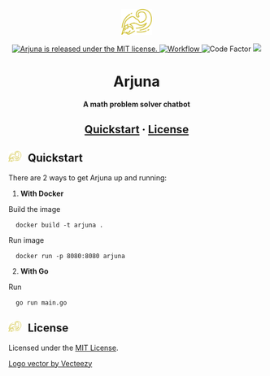<p align="center">
  <img alt="Arjuna" src="https://raw.githubusercontent.com/arjuna-chatbot/arjuna/main/assets/arjuna.svg" width="60" />
</p>
<p align="center">
  <a href="https://github.com/arjuna-chatbot/arjuna/blob/main/LICENSE">
    <img src="https://img.shields.io/badge/license-MIT-blue.svg" alt="Arjuna is released under the MIT license." />
  </a>
  <a href="https://github.com/arjuna-chatbot/arjuna/actions/workflows/deploy-heroku.yml">
  <img alt="Workflow" src="https://github.com/arjuna-chatbot/arjuna/actions/workflows/deploy-heroku.yml/badge.svg">
  </a>
  <img alt="Code Factor" src="https://www.codefactor.io/repository/github/pandawa-tech/arjuna/badge">
  <a href="https://codecov.io/gh/priambudiLB/arjuna">
    <img src="https://codecov.io/gh/priambudiLB/arjuna/branch/main/graph/badge.svg?token=hHLOJTSEih"/>
  </a>
    
</p>
<h1 align="center">
  Arjuna
</h1>
<p align="center">
  <strong>
    A math problem solver chatbot
  </strong>
</p>
<h2 align="center">
  <a href="#quickstart">Quickstart</a>
  <span> · </span>
  <a href="#license">License</a>
</h2>

<h2 id="quickstart"><img alt="Arjuna" style="margin-right: 8px;" src="https://raw.githubusercontent.com/arjuna-chatbot/arjuna/main/assets/arjuna.svg" width="25" /> Quickstart</h2>
There are 2 ways to get Arjuna up and running:

1. **With Docker**

  Build the image
  ```shell
    docker build -t arjuna .
  ```
  Run image
  ```shell
    docker run -p 8080:8080 arjuna
  ```
  

2. **With Go**
  
  Run
  ```shell
    go run main.go
  ```

<h2 id="license"><img alt="Arjuna" style="margin-right: 8px;" src="https://raw.githubusercontent.com/arjuna-chatbot/arjuna/main/assets/arjuna.svg" width="25" /> License</h2>

Licensed under the [MIT License](./LICENSE).

<a href="https://www.vecteezy.com/free-vector/decorative">Logo vector by Vecteezy</a>

